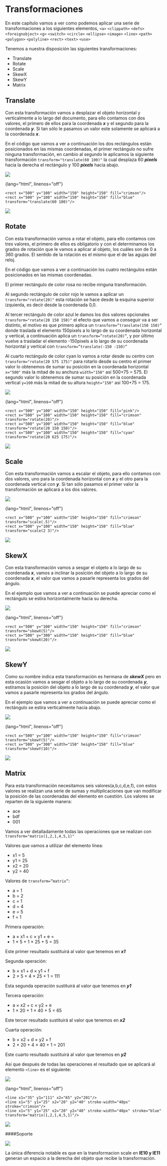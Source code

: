 # Transformaciones

En este capítulo vamos a ver como podemos aplicar una serie de transformaciones a los siguientes elementos, `<a>` `<clippath>` `<defs>` `<foreignobject>` `<g>` `<switch>` `<circle>` `<ellipse>` `<image>` `<line>` `<path>` `<polygon>` `<polyline>` `<rect>` `<text>` `<use>`

Tenemos a nuestra disposición las siguientes transformaciones:

- Translate
- Rotate
- Scale
- SkewX
- SkewY
- Matrix

## Translate

Con esta transformación vamos a desplazar el objeto horizontal y verticalmente a lo largo del documento, para ello contamos con dos valores, el primero de ellos para la coordenada ***x*** y el segundo para la coordenada ***y***. Si tan sólo le pasamos un valor este solamente se aplicará a la coordenada ***x***.

En el código que vamos a ver a continuación los dos rectángulos están posicionados en las mismas coordenadas, el primer rectángulo no sufre ninguna transformación, en cambio al segundo le aplicamos la siguiente transformación `transform="translate(60 100)"` la cual desplaza 60 ***pixels*** hacia la derecha el rectángulo y 100 ***pixels*** hacia abajo.

![](https://github.com/jorgeatgu/scalable/blob/master/images/Capitulo-6/Capitulo-6-translate.jpg)

{lang="html", linenos="off"}
~~~~~~~
<rect x="500" y="100" width="150" height="150" fill="crimson"/>
<rect x="500" y="100" width="150" height="150" fill="blue" transform="translate(60 100)"/>
~~~~~~~

[![](images/logo-codepen.jpg)](http://codepen.io/jorgeatgu/details/xbrwe/)


## Rotate

Con esta transformación vamos a rotar el objeto, para ello contamos con tres valores, el primero de ellos es obligatorio y con el determinamos los grados de rotación que le vamos a aplicar al objeto, los cuáles son de 0 a 360 grados. El sentido de la rotación es el mismo que el de las agujas del reloj.

En el código que vamos a ver a continuación los cuatro rectángulos están posicionados en las mismas coordenadas.

El primer rectángulo de color rosa no recibe ninguna transformación.

Al segundo rectángulo de color rojo le vamos a aplicar un `transform="rotate(20)"` esta rotación se hace desde la esquina superior izquierda, es decir desde la coordenada 0,0.

Al tercer rectángulo de color azul le damos los dos valores opcionales `transform="rotate(20 150 150)"` el efecto que vamos a conseguir va a ser distinto, el motivo es que primero aplica un `transform=”translate(150 150)”` donde traslada el elemento 150pixels a lo largo de su coordenada horizontal y vertical, a continuación aplica un `transform=”rotate(20)”`, y por último vuelve a trasladar el elemento -150pixels a lo largo de su coordenada horizontal y vertical con `transform=”translate(-150 -150)”`

Al cuarto rectángulo de color cyan lo vamos a rotar desde su centro con `transform="rotate(20 575 175)"` para rotarlo desde su centro el primer valor lo obtenemos de sumar su posición en la coordenada horizontal `x="500"` más la mitad de su anchura `width="150"` así 500+75 = 575. El segundo valor lo obtenemos de sumar su posición en la coordenada vertical `y=100` más la mitad de su altura `height="150"` así 100+75 = 175.

![](https://github.com/jorgeatgu/scalable/blob/master/images/Capitulo-6/Capitulo-6-rotate.jpg)

{lang="html", linenos="off"}
~~~~~~~
<rect x="500" y="100" width="150" height="150" fill="pink"/>
<rect x="500" y="100" width="150" height="150" fill="crimson" transform="rotate(20)"/>
<rect x="500" y="100" width="150" height="150" fill="blue" transform="rotate(20 150 150)"/>
<rect x="500" y="100" width="150" height="150" fill="cyan" transform="rotate(20 625 175)"/>
~~~~~~~

[![](images/logo-codepen.jpg)](http://codepen.io/jorgeatgu/details/hcksx/)

## Scale

Con esta transformación vamos a escalar el objeto, para ello contamos con dos valores, uno para la coordenada horizontal con ***x*** y el otro para la coordenada vertical con ***y***. Si tan sólo pasamos el primer valor la transformación se aplicará a los dos valores.

![](https://github.com/jorgeatgu/scalable/blob/master/images/Capitulo-6/Capitulo-6-scale.jpg)

{lang="html", linenos="off"}
~~~~~~~
<rect x="500" y="100" width="150" height="150" fill="crimson" transform="scale(.5)"/>
<rect x="500" y="100" width="150" height="150" fill="blue" transform="scale(2 3)"/>
~~~~~~~

[![](images/logo-codepen.jpg)](http://codepen.io/jorgeatgu/details/osfiE/)

## SkewX

Con esta transformación vamos a sesgar el objeto a lo largo de su coordenada ***x***, vamos a inclinar la posición del objeto a lo largo de su coordenada ***x***, el valor que vamos a pasarle representa los grados del ángulo.

En el ejemplo que vamos a ver a continuación se puede apreciar como el rectángulo se estira horizontalmente hacia su derecha.

![](https://github.com/jorgeatgu/scalable/blob/master/images/Capitulo-6/Capitulo-6-skewX.jpg)

{lang="html", linenos="off"}
~~~~~~~
<rect x="500" y="100" width="150" height="150" fill="crimson" transform="skewX(5)"/>
<rect x="500" y="300" width="150" height="150" fill="blue" transform="skewX(20)"/>
~~~~~~~

[![](images/logo-codepen.jpg)](http://codepen.io/jorgeatgu/details/jtHlv/)

## SkewY

Como su nombre indica esta transformación es hermana de ***skewX*** pero en esta ocasión vamos a sesgar el objeto a lo largo de su coordenada ***y***, estiramos la posición del objeto a lo largo de su coordenada ***y***, el valor que vamos a pasarle representa los grados del ángulo.

En el ejemplo que vamos a ver a continuación se puede apreciar como el rectángulo se estira verticalmente hacia abajo.

![](https://github.com/jorgeatgu/scalable/blob/master/images/Capitulo-6/Capitulo-6-skewY.jpg)

{lang="html", linenos="off"}
~~~~~~~
<rect x="500" y="100" width="150" height="150" fill="crimson" transform="skewY(5)"/>
<rect x="500" y="300" width="150" height="150" fill="blue" transform="skewY(10)"/>
~~~~~~~

[![](images/logo-codepen.jpg)](http://codepen.io/jorgeatgu/details/yeICs/)

## Matrix

Para esta transformación necesitamos seis valores(a,b,c,d,e,f), con estos valores se realizan una serie de sumas y multiplicaciones que van modificar la posición de las coordenadas del elemento en cuestión.
Los valores se reparten de la siguiente manera:

- ace
- bdf
- 001

Vamos a ver detalladamente todas las operaciones que se realizan con `transform="matrix(1,2,1,4,5,1)"`

Valores que vamos a utilizar del elemento línea:

- x1 = 5
- y1 = 25
- x2 = 20
- y2 = 40

Valores de `transform=”matrix”`:

- a = 1
- b = 2
- c = 1
- d = 4
- e = 5
- f = 1

Primera operación:

- a × x1 + c × y1 + e =
- 1 × 5 + 1 × 25 + 5 = 35

Este primer resultado sustituirá al valor que tenemos en ***x1***

Segunda operación:

- b × x1 + d × y1 + f
- 2 × 5 + 4 × 25 + 1 = 111

Esta segunda operación sustituirá al valor que tenemos en ***y1***

Tercera operación:

- a × x2 + c × y2 + e
- 1 × 20 + 1 × 40 + 5 = 65

Este tercer resultado sustituirá al valor que tenemos en ***x2***

Cuarta operación:

- b × x2 + d × y2 + f
- 2 × 20 + 4 × 40 + 1 = 201

Este cuarto resultado sustituirá al valor que tenemos en ***y2***

Así que después de todas las operaciones el resultado que se aplicará al elemento `<line>` es el siguiente:

![](https://github.com/jorgeatgu/scalable/blob/master/images/Capitulo-6/Capitulo-6-matrix.jpg)

{lang="html", linenos="off"}
~~~~~~~
<line x1="35" y1="111" x2="65" y2="201"/>
<line x1="5" y1="25" x2="20" y2="40" stroke-width="40px" stroke="crimson"/>
<line x1="5" y1="25" x2="20" y2="40" stroke-width="40px" stroke="blue" transform="matrix(1,2,1,4,5,1)"/>
~~~~~~~

[![](images/logo-codepen.jpg)](http://codepen.io/jorgeatgu/details/biEhe/)

####Soporte

![](images/soporte/primera.jpg)

La única diferencia notable es que en la transformacion scale en **IE10 y IE11** generan un espacio a la derecha del objeto que recibe la transformación.
